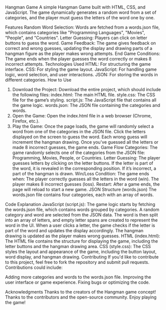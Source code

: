 Hangman Game
A simple Hangman Game built with HTML, CSS, and JavaScript. The game dynamically generates a random word from a set of categories, and the player must guess the letters of the word one by one.

Features
Random Word Selection: Words are fetched from a words.json file, which contains categories like "Programming Languages", "Movies", "People", and "Countries".
Letter Guessing: Players can click on letter buttons to guess the word.
Game Feedback: The game gives feedback on correct and wrong guesses, updating the display and drawing parts of a hangman figure as the player makes wrong attempts.
End Game Conditions: The game ends when the player guesses the word correctly or makes 8 incorrect attempts.
Technologies Used
HTML: For structuring the game interface.
CSS: For styling the game layout.
JavaScript: For handling game logic, word selection, and user interactions.
JSON: For storing the words in different categories.
How to Use
1. Download the Project:
Download the entire project, which should include the following files:
index.html: The main HTML file.
style.css: The CSS file for the game’s styling.
script.js: The JavaScript file that contains all the game logic.
words.json: The JSON file containing the categories and words.
2. Open the Game:
Open the index.html file in a web browser (Chrome, Firefox, etc.).
3. Play the Game:
Once the page loads, the game will randomly select a word from one of the categories in the JSON file.
Click the letters displayed on the screen to guess the word.
Each wrong guess will increment the hangman drawing.
Once you've guessed all the letters or made 8 incorrect guesses, the game ends.
Game Flow
Categories: The game randomly selects one of the categories from the JSON file: Programming, Movies, People, or Countries.
Letter Guessing: The player guesses letters by clicking on the letter buttons. If the letter is part of the word, it is revealed in the corresponding position. If it’s incorrect, a part of the hangman is drawn.
Win/Loss Condition: The game ends when:
The player correctly guesses all the letters in the word (win).
The player makes 8 incorrect guesses (loss).
Restart: After a game ends, the page will reload to start a new game.
JSON Structure (words.json)
The words.json file contains four categories, each with an array of words.

Code Explanation
JavaScript (script.js):
The game logic starts by fetching the words.json file, which contains words grouped by categories.
A random category and word are selected from the JSON data.
The word is then split into an array of letters, and empty letter spans are created to represent the word in the UI.
When a user clicks a letter, the game checks if the letter is part of the word and updates the display accordingly.
The hangman drawing is updated as the player makes wrong guesses.
HTML (index.html):
The HTML file contains the structure for displaying the game, including the letter buttons and the hangman drawing area.
CSS (style.css):
The CSS styles the layout and appearance of the game, including the button layout, word display, and hangman drawing.
Contributing
If you'd like to contribute to this project, feel free to fork the repository and submit pull requests. Contributions could include:

Adding more categories and words to the words.json file.
Improving the user interface or game experience.
Fixing bugs or optimizing the code.


Acknowledgments
Thanks to the creators of the Hangman game concept!
Thanks to the contributors and the open-source community.
Enjoy playing the game!
